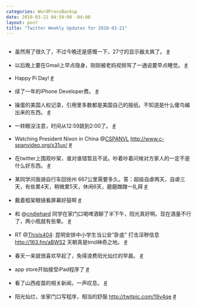 ```yaml
--- 
categories: WordPressBackup
date: 2010-03-21 04:59:00 -04:00
layout: post
title: "Twitter Weekly Updates for 2010-03-21"
---
```

<ul class="aktt_tweet_digest"><br />	<li>虽然用了很久了，不过今晚还是感慨一下，27寸的显示器太爽了。 <a href="http://twitter.com/ztpala/statuses/10462585388" class="aktt_tweet_time">#</a></li><br />	<li>以后晚上要在Gmail上早点隐身，刚刚被老妈视频骂了一通说要早点睡觉。 <a href="http://twitter.com/ztpala/statuses/10463490408" class="aktt_tweet_time">#</a></li><br />	<li>Happy Pi Day! <a href="http://twitter.com/ztpala/statuses/10482107150" class="aktt_tweet_time">#</a></li><br />	<li>续了一年的iPhone Developer费。 <a href="http://twitter.com/ztpala/statuses/10482963656" class="aktt_tweet_time">#</a></li><br />	<li>操蛋的美国人权记录，引用里多数都是美国自己的报纸。不知道是什么傻鸟编出来的东西。 <a href="http://twitter.com/ztpala/statuses/10501987032" class="aktt_tweet_time">#</a></li><br />	<li>一转眼没注意，时间从12:59跳到2:00了。 <a href="http://twitter.com/ztpala/statuses/10505462807" class="aktt_tweet_time">#</a></li><br />	<li>Watching President Nixon in China @<a href="http://twitter.com/CSPANVL" class="aktt_username">CSPANVL</a> <a href="http://www.c-spanvideo.org/x31ux/" rel="nofollow">http://www.c-spanvideo.org/x31ux/</a> <a href="http://twitter.com/ztpala/statuses/10557048075" class="aktt_tweet_time">#</a></li><br />	<li>在twitter上围观吵架，谁对谁错暂且不说。吵着吵着问候对方家人的一定不是什么好东西。 <a href="http://twitter.com/ztpala/statuses/10596198582" class="aktt_tweet_time">#</a></li><br />	<li>某同学问我骑自行车回徐州 667公里需要多久。答：超级自虐两天，自虐三天，有些累4天，稍微累5天，休闲6天，磨磨蹭蹭一礼拜 <a href="http://twitter.com/ztpala/statuses/10609226278" class="aktt_tweet_time">#</a></li><br />	<li>戴着框架眼镜看屏幕好鼓啊 <a href="http://twitter.com/ztpala/statuses/10623847139" class="aktt_tweet_time">#</a></li><br />	<li>和 @<a href="http://twitter.com/cndiehard" class="aktt_username">cndiehard</a> 同学在家门口喝啤酒聊了半下午，阳光真好啊。现在酒量不行了，两小瓶就有些晕。 <a href="http://twitter.com/ztpala/statuses/10692647893" class="aktt_tweet_time">#</a></li><br />	<li>RT @<a href="http://twitter.com/ThisIs404" class="aktt_username">ThisIs404</a>: 昆明安排中小学生当公安&quot;卧底&quot; 打击淫秽信息 <a href="http://163.fm/aBWS2" rel="nofollow">http://163.fm/aBWS2</a> 天朝真是tmd神奇之地。 <a href="http://twitter.com/ztpala/statuses/10700868237" class="aktt_tweet_time">#</a></li><br />	<li>春天一来就很喜欢早起了，免得浪费阳光灿烂的早晨。 <a href="http://twitter.com/ztpala/statuses/10711003674" class="aktt_tweet_time">#</a></li><br />	<li>app store开始接受iPad程序了 <a href="http://twitter.com/ztpala/statuses/10739814073" class="aktt_tweet_time">#</a></li><br />	<li>看了山西疫苗的相关新闻，一声叹息。 <a href="http://twitter.com/ztpala/statuses/10763525367" class="aktt_tweet_time">#</a></li><br />	<li>阳光灿烂，坐家门口写程序，相当的舒服  <a href="http://twitpic.com/19v4qe" rel="nofollow">http://twitpic.com/19v4qe</a> <a href="http://twitter.com/ztpala/statuses/10792901278" class="aktt_tweet_time">#</a></li><br /></ul>
